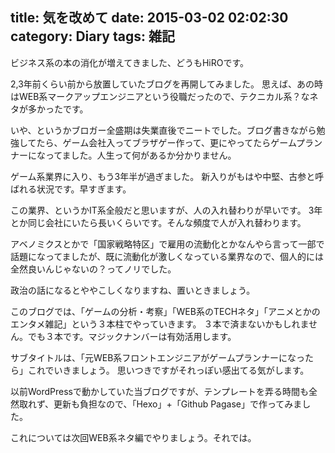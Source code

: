 title: 気を改めて
date: 2015-03-02 02:02:30
category: Diary
tags: 雑記
---
ビジネス系の本の消化が増えてきました、どうもHiROです。

2,3年前くらい前から放置していたブログを再開してみました。
思えば、あの時はWEB系マークアップエンジニアという役職だったので、テクニカル系？なネタが多かったです。

いや、というかブロガー全盛期は失業直後でニートでした。ブログ書きながら勉強してたら、ゲーム会社入ってブラザゲー作って、更にやってたらゲームプランナーになってました。人生って何があるか分かりません。

ゲーム系業界に入り、もう3年半が過ぎました。
新入りがもはや中堅、古参と呼ばれる状況です。早すぎます。

この業界、というかIT系全般だと思いますが、人の入れ替わりが早いです。
3年とか同じ会社にいたら長いくらいです。そんな頻度で人が入れ替わります。

アベノミクスとかで「国家戦略特区」で雇用の流動化とかなんやら言って一部で話題になってましたが、既に流動化が激しくなっている業界なので、個人的には全然良いんじゃないの？ってノリでした。

政治の話になるとややこしくなりますね、置いときましょう。

このブログでは、「ゲームの分析・考察」「WEB系のTECHネタ」「アニメとかのエンタメ雑記」という３本柱でやっていきます。
３本で済まないかもしれません。でも３本です。マジックナンバーは有効活用します。

サブタイトルは、「元WEB系フロントエンジニアがゲームプランナーになったら」これでいきましょう。
思いつきですがそれっぽい感出てる気がします。


以前WordPressで動かしていた当ブログですが、テンプレートを弄る時間も全然取れず、更新も負担なので、「Hexo」+「Github Pagase」で作ってみました。

これについては次回WEB系ネタ編でやりましょう。それでは。